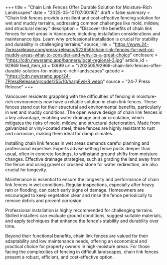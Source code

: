 +++
title = "Chain Link Fences Offer Durable Solution for Moisture-Rich Landscapes"
date = "2025-05-10T07:00:16Z"
draft = false
summary = "Chain link fences provide a resilient and cost-effective fencing solution for wet and muddy terrains, addressing common challenges like mold, mildew, and structural decay."
description = "Discover the benefits of chain link fences for wet areas in Vancouver, including installation considerations and maintenance tips. Learn why professional installation is crucial for stability and durability in challenging terrains."
source_link = "https://www.24-7pressrelease.com/press-release/522656/chain-link-fences-for-wet-or-muddy-areas-what-to-consider-and-why-its-a-great-choice"
enclosure = "https://cdn.newsramp.app/banners/local-regional-3.jpg"
article_id = 92969
feed_item_id = 13999
url = "/202505/92969-chain-link-fences-offer-durable-solution-for-moisture-rich-landscapes"
qrcode = "https://cdn.newsramp.app/24-7PressRelease/qrcode/255/10/harpFwHR.webp"
source = "24-7 Press Release"
+++

<p>Vancouver residents grappling with the difficulties of fencing in moisture-rich environments now have a reliable solution in chain link fences. These fences stand out for their structural and environmental benefits, particularly in wet and muddy conditions. The open weave design of chain link fences is a key advantage, enabling water drainage and air circulation, which mitigates the risks of mold, mildew, and structural deterioration. Made from galvanized or vinyl-coated steel, these fences are highly resistant to rust and corrosion, making them ideal for damp climates.</p><p>Installing chain link fences in wet areas demands careful planning and professional expertise. Experts advise setting fence posts deeper than usual, often in concrete footings, to withstand ground shifts from moisture changes. Effective drainage strategies, such as grading the land away from the fence and using gravel or crushed stone for water redirection, are also crucial for longevity.</p><p>Maintenance is essential to ensure the longevity and performance of chain link fences in wet conditions. Regular inspections, especially after heavy rain or flooding, can catch early signs of damage. Homeowners are encouraged to keep vegetation clear and rinse the fence periodically to remove debris and prevent corrosion.</p><p>Professional installation is highly recommended for challenging terrains. Skilled installers can evaluate ground conditions, suggest suitable materials, and apply techniques that enhance the fence's stability and durability over time.</p><p>Beyond their functional benefits, chain link fences are valued for their adaptability and low maintenance needs, offering an economical and practical choice for property owners in high-moisture areas. For those facing the complexities of fencing in difficult landscapes, chain link fences present a robust, efficient, and cost-effective option.</p>